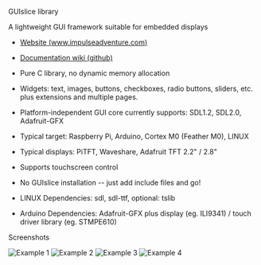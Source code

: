 GUIslice library

A lightweight GUI framework suitable for embedded displays
- [Website (www.impulseadventure.com)](http://www.impulseadventure.com/elec/guislice-gui.html)
- [Documentation wiki (github)](https://github.com/ImpulseAdventure/GUIslice/wiki)

- Pure C library, no dynamic memory allocation
- Widgets: text, images, buttons, checkboxes, radio buttons, sliders, etc. plus extensions and multiple pages.
- Platform-independent GUI core currently supports: SDL1.2, SDL2.0, Adafruit-GFX
- Typical target: Raspberry Pi, Arduino, Cortex M0 (Feather M0), LINUX
- Typical displays: PiTFT, Waveshare, Adafruit TFT 2.2" / 2.8"
- Supports touchscreen control
- No GUIslice installation -- just add include files and go!
- LINUX Dependencies: sdl, sdl-ttf, optional: tslib
- Arduino Dependencies: Adafruit-GFX plus display (eg. ILI9341) / touch driver library (eg. STMPE610)



Screenshots

![Example 1](http://www.impulseadventure.com/elec/images/sdl_menu1.png)
![Example 2](http://www.impulseadventure.com/elec/images/microsdl-ex07.png)
![Example 3](http://www.impulseadventure.com/elec/images/guislice-ex06.png)
![Example 4](http://www.impulseadventure.com/elec/images/guislice-ex08.png)